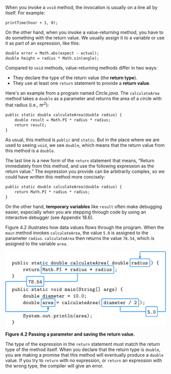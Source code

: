 When you invoke a `void` method, the invocation is usually on a line all by itself. For example:

```code
printTime(hour + 1, 0);
```

On the other hand, when you invoke a value-returning method, you have to do something with the return value. We usually assign it to a variable or use it as part of an expression, like this:

```code
double error = Math.abs(expect - actual);
double height = radius * Math.sin(angle);
```


Compared to `void` methods, value-returning methods differ in two ways:




* They declare the type of the return value (the **return type**).
* They use at least one `return` statement to provide a **return value**.



Here's an example from a program named *Circle.java*. The `calculateArea` method takes a `double` as a parameter and returns the area of a circle with that radius (i.e., $\pi r^2$):

```code
public static double calculateArea(double radius) {
    double result = Math.PI * radius * radius;
    return result;
}
```

As usual, this method is `public` and `static`. But in the place where we are used to seeing `void`, we see `double`, which means that the return value from this method is a `double`.


The last line is a new form of the `return` statement that means, “Return immediately from this method, and use the following expression as the return value.” The expression you provide can be arbitrarily complex, so we could have written this method more concisely:

```code
public static double calculateArea(double radius) {
    return Math.PI * radius * radius;
}
```


On the other hand, **temporary variables** like `result` often make debugging easier, especially when you are stepping through code by using an interactive debugger (see Appendix 18.6).

Figure 4.2 illustrates how data values flows through the program. When the `main` method invokes `calculateArea`, the value `5.0` is assigned to the parameter `radius`. `calculateArea` then returns the value `78.54`, which is assigned to the variable `area`.

![Figure 4.2 Passing a parameter and saving the return value.](figs/param.jpg)

**Figure 4.2 Passing a parameter and saving the return value.**

The type of the expression in the `return` statement must match the return type of the method itself. When you declare that the return type is `double`, you are making a promise that this method will eventually produce a `double` value. If you try to `return` with no expression, or `return` an expression with the wrong type, the compiler will give an error.